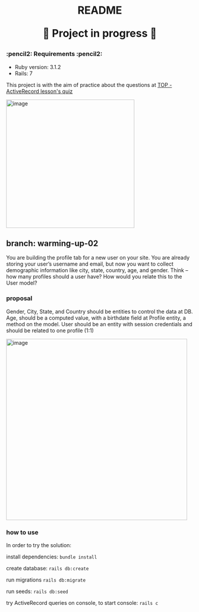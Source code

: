 <h1 align="center">
README
  
:construction: Project in progress :construction:
</h1>


<h3 align="left">
:pencil2: Requirements :pencil2:
</h3>

* Ruby version: 3.1.2
* Rails: 7

This project is with the aim of practice about the questions at [TOP - ActiveRecord lesson's quiz](https://www.theodinproject.com/lessons/ruby-on-rails-micro-reddit)








<img width="345" alt="image" src="https://user-images.githubusercontent.com/26731448/214150248-c44d82f0-83e5-4b66-b161-ae0e9f903ab6.png">

<h2 align="left">
branch: warming-up-02
</h2>

You are building the profile tab for a new user on your site. You are already storing your user’s username and email, but now you want to collect demographic information like city, state, country, age, and gender. Think – how many profiles should a user have? How would you relate this to the User model?

<h3 align="left">
proposal
</h3>

Gender, City, State, and Country should be entities to control the data at DB.
Age, should be a computed value, with a birthdate field at Profile entity, a method on the model.
User should be an entity with session credentials and should be related to one profile (1:1)

<img width="487" alt="image" src="https://user-images.githubusercontent.com/26731448/214666484-06fb6823-9fe9-4db1-95d7-19eee9c49edd.png">

<h3 align="left">
how to use
</h3>

In order to try the solution:

install dependencies:
`bundle install`

create database:
`rails db:create`

run migrations
`rails db:migrate`

run seeds:
`rails db:seed`

try ActiveRecord queries on console, to start console:
`rails c`
